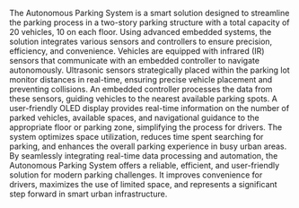 The Autonomous Parking System is a smart solution designed to streamline the parking process in a two-story parking structure with a total capacity of 20 vehicles, 10 on each floor. Using advanced embedded systems, the solution integrates various sensors and controllers to ensure precision, efficiency, and convenience. Vehicles are equipped with infrared (IR) sensors that communicate with an embedded controller to navigate autonomously. Ultrasonic sensors strategically placed within the parking lot monitor distances in real-time, ensuring precise vehicle placement and preventing collisions.
An embedded controller processes the data from these sensors, guiding vehicles to the nearest available parking spots. A user-friendly OLED display provides real-time information on the number of parked vehicles, available spaces, and navigational guidance to the appropriate floor or parking zone, simplifying the process for drivers. The system optimizes space utilization, reduces time spent searching for parking, and enhances the overall parking experience in busy urban areas.
By seamlessly integrating real-time data processing and automation, the Autonomous Parking System offers a reliable, efficient, and user-friendly solution for modern parking challenges. It improves convenience for drivers, maximizes the use of limited space, and represents a significant step forward in smart urban infrastructure.
